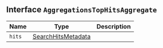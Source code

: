 ## Interface `AggregationsTopHitsAggregate`

| Name | Type | Description |
| - | - | - |
| `hits` | [SearchHitsMetadata](./SearchHitsMetadata.md)<any> | &nbsp; |
